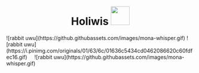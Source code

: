 <h1 align="center">  Holiwis <img src="https://data.whicdn.com/images/154389269/original.gif" width="50" /></h1>
![rabbit uwu](https://github.githubassets.com/images/mona-whisper.gif)
![rabbit uwu](https://i.pinimg.com/originals/01/63/6c/01636c5434cd0462086620c60fdfec16.gif)
&nbsp&nbsp&nbsp
![rabbit uwu](https://github.githubassets.com/images/mona-whisper.gif)
